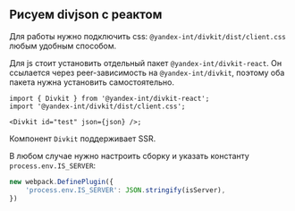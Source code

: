 ## Рисуем divjson с реактом

Для работы нужно подключить css: `@yandex-int/divkit/dist/client.css` любым удобным способом.

Для js стоит установить отдельный пакет `@yandex-int/divkit-react`. Он ссылается через peer-зависимость на `@yandex-int/divkit`, поэтому оба пакета нужна установить самостоятельно.

```tsx
import { Divkit } from '@yandex-int/divkit-react';
import '@yandex-int/divkit/dist/client.css';

<Divkit id="test" json={json} />;
```

Компонент `Divkit` поддерживает SSR.

В любом случае нужно настроить сборку и указать константу `process.env.IS_SERVER`:

```js
new webpack.DefinePlugin({
    'process.env.IS_SERVER': JSON.stringify(isServer),
})
```
